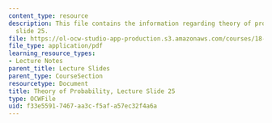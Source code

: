 ```yaml
---
content_type: resource
description: This file contains the information regarding theory of probability, lecture
  slide 25.
file: https://ol-ocw-studio-app-production.s3.amazonaws.com/courses/18-175-theory-of-probability-spring-2014/f33e55917467aa3cf5afa57ec32f4a6a_MIT18_175S14_Lecture25.pdf
file_type: application/pdf
learning_resource_types:
- Lecture Notes
parent_title: Lecture Slides
parent_type: CourseSection
resourcetype: Document
title: Theory of Probability, Lecture Slide 25
type: OCWFile
uid: f33e5591-7467-aa3c-f5af-a57ec32f4a6a
---
```

